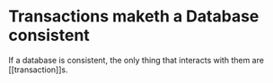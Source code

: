 # Transactions maketh a Database consistent

If a database is consistent, the only thing that interacts with them are [[transaction]]s.
